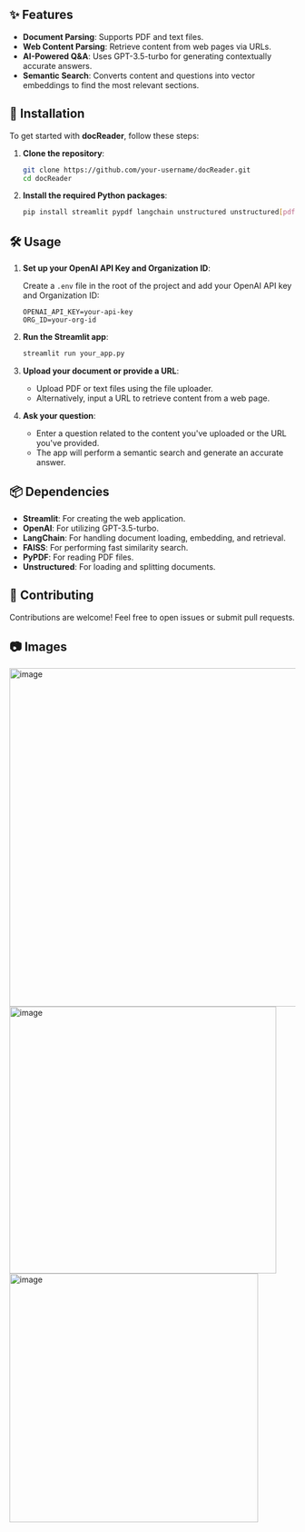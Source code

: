 
## ✨ Features

- **Document Parsing**: Supports PDF and text files.
- **Web Content Parsing**: Retrieve content from web pages via URLs.
- **AI-Powered Q&A**: Uses GPT-3.5-turbo for generating contextually accurate answers.
- **Semantic Search**: Converts content and questions into vector embeddings to find the most relevant sections.

## 🚀 Installation

To get started with **docReader**, follow these steps:

1. **Clone the repository**:
   ```bash
   git clone https://github.com/your-username/docReader.git
   cd docReader
   ```

2. **Install the required Python packages**:
   ```bash
   pip install streamlit pypdf langchain unstructured unstructured[pdf] tiktoken faiss-cpu langchain-chroma langchain-community
   ```

## 🛠️ Usage

1. **Set up your OpenAI API Key and Organization ID**:

   Create a `.env` file in the root of the project and add your OpenAI API key and Organization ID:
   ```
   OPENAI_API_KEY=your-api-key
   ORG_ID=your-org-id
   ```

2. **Run the Streamlit app**:
   ```bash
   streamlit run your_app.py
   ```

3. **Upload your document or provide a URL**:
   - Upload PDF or text files using the file uploader.
   - Alternatively, input a URL to retrieve content from a web page.

4. **Ask your question**:
   - Enter a question related to the content you've uploaded or the URL you've provided.
   - The app will perform a semantic search and generate an accurate answer.

## 📦 Dependencies

- **Streamlit**: For creating the web application.
- **OpenAI**: For utilizing GPT-3.5-turbo.
- **LangChain**: For handling document loading, embedding, and retrieval.
- **FAISS**: For performing fast similarity search.
- **PyPDF**: For reading PDF files.
- **Unstructured**: For loading and splitting documents.

## 🤝 Contributing

Contributions are welcome! Feel free to open issues or submit pull requests.

## 📷 Images

<img width="596" alt="image" src="https://github.com/user-attachments/assets/79e5fedb-464a-45ad-b4ec-ac5226cc7195">

<img width="470" alt="image" src="https://github.com/user-attachments/assets/2a6719ea-bd8c-48a5-994e-21c32661ba4c">

<img width="438" alt="image" src="https://github.com/user-attachments/assets/2442515f-8be9-403e-9ffa-082e11fd1df1">




